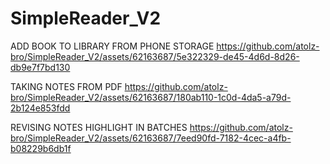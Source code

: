 # SimpleReader_V2
ADD BOOK TO LIBRARY FROM PHONE STORAGE
https://github.com/atolz-bro/SimpleReader_V2/assets/62163687/5e322329-de45-4d6d-8d26-db9e7f7bd130

TAKING NOTES FROM PDF
https://github.com/atolz-bro/SimpleReader_V2/assets/62163687/180ab110-1c0d-4da5-a79d-2b124e853fdd

REVISING NOTES HIGHLIGHT IN BATCHES
https://github.com/atolz-bro/SimpleReader_V2/assets/62163687/7eed90fd-7182-4cec-a4fb-b08229b6db1f

